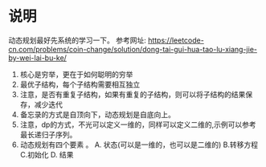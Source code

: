 # 说明
动态规划最好先系统的学习一下。
 参考网址: https://leetcode-cn.com/problems/coin-change/solution/dong-tai-gui-hua-tao-lu-xiang-jie-by-wei-lai-bu-ke/
1. 核心是穷举，更在于如何聪明的穷举
2. 最优子结构，每个子结构需要相互独立
3. 注意，是否有重复子结构，如果有重复的子结构，则可以将子结构的结果保存，减少迭代
4. 备忘录的方式是自顶向下，动态规划是自底向上。
5. 注意，dp的方式，不光可以定义一维的，同样可以定义二维的,示例可以参考最长递归子序列。
6. 动态规划有四个要素 。 A. 状态(可以是一维的，也可以是二维的) B.转移方程 C.初始化 D. 结果
